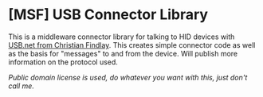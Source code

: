 # [MSF] USB Connector Library
This is a middleware connector library for talking to HID devices with [USB.net from Christian Findlay](https://github.com/MelbourneDeveloper/Usb.Net).
This creates simple connector code as well as the basis for "messages" to and from the device.
Will publish more information on the protocol used.

*Public domain license is used, do whatever you want with this, just don't call me.*
